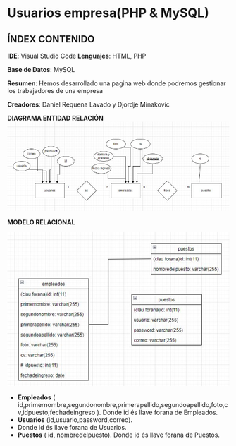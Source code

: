 # Usuarios empresa(PHP & MySQL)
## ÍNDEX CONTENIDO
**IDE**: Visual Studio Code
**Lenguajes**: HTML, PHP

**Base de Datos**: MySQL

**Resumen**: Hemos desarrollado una pagina web donde podremos gestionar los trabajadores de una empresa

**Creadores**: Daniel Requena Lavado y Djordje  Minakovic

**DIAGRAMA ENTIDAD RELACIÓN**
![Diagrama de clases](PHOTO-2023-05-05-22-17-02.jpg)

**MODELO RELACIONAL**

![Model](model.jpg)

- **Empleados** ( id,primernombre,segundonombre,primerapellido,segundoapellido,foto,cv,idpuesto,fechadeingreso ).
Donde id és llave forana de Empleados.
- **Usuarios** (id,usuario,password,correo).
- Donde id és llave forana de Usuarios.
- **Puestos** ( id, nombredelpuesto).
Donde id és llave forana de Puestos.
